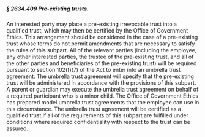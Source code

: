 ##### § 2634.409 Pre-existing trusts. #####

An interested party may place a pre-existing irrevocable trust into a qualified trust, which may then be certified by the Office of Government Ethics. This arrangement should be considered in the case of a pre-existing trust whose terms do not permit amendments that are necessary to satisfy the rules of this subpart. All of the relevant parties (including the employee, any other interested parties, the trustee of the pre-existing trust, and all of the other parties and beneficiaries of the pre-existing trust) will be required pursuant to section 102(f)(7) of the Act to enter into an umbrella trust agreement. The umbrella trust agreement will specify that the pre-existing trust will be administered in accordance with the provisions of this subpart. A parent or guardian may execute the umbrella trust agreement on behalf of a required participant who is a minor child. The Office of Government Ethics has prepared model umbrella trust agreements that the employee can use in this circumstance. The umbrella trust agreement will be certified as a qualified trust if all of the requirements of this subpart are fulfilled under conditions where required confidentiality with respect to the trust can be assured.